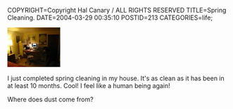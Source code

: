 COPYRIGHT=Copyright Hal Canary / ALL RIGHTS RESERVED
TITLE=Spring Cleaning.
DATE=2004-03-29 00:35:10
POSTID=213
CATEGORIES=life;

[![[Thumb]](/photos/thumb/2004-03-29_spring_clean.jpg)](/photos/2004-03-29_spring_clean.jpg)

I just completed spring cleaning in my house. It's as clean as it has been in at least 10 months. Cool! I feel like a human being again!

Where does dust come from?
